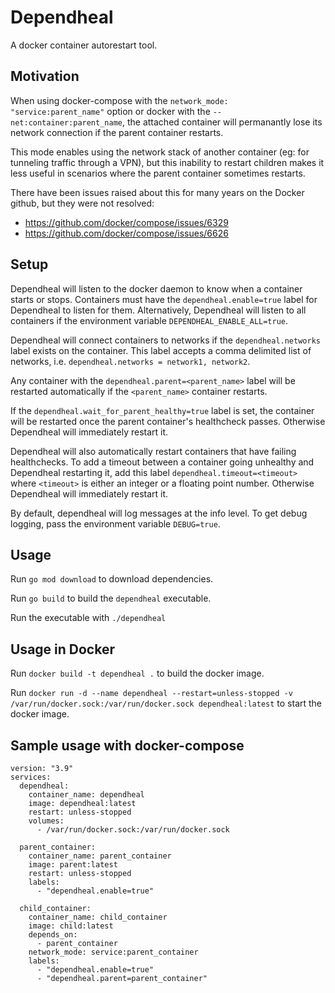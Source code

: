 # Dependheal

A docker container autorestart tool.

## Motivation
When using docker-compose with the `network_mode: "service:parent_name"` option or docker with the `--net:container:parent_name`, the attached container will permanantly lose its network connection if the parent container restarts. 

This mode enables using the network stack of another container (eg: for tunneling traffic through a VPN), but this inability to restart children makes it less useful in scenarios where the parent container sometimes restarts.

There have been issues raised about this for many years on the Docker github, but they were not resolved:

- https://github.com/docker/compose/issues/6329
- https://github.com/docker/compose/issues/6626

## Setup
Dependheal will listen to the docker daemon to know when a container starts or stops.
Containers must have the `dependheal.enable=true` label for Dependheal to listen for them.
Alternatively, Dependheal will listen to all containers if the environment variable `DEPENDHEAL_ENABLE_ALL=true`.

Dependheal will connect containers to networks if the `dependheal.networks` label exists on the container.
This label accepts a comma delimited list of networks, i.e. `dependheal.networks = network1, network2`.

Any container with the `dependheal.parent=<parent_name>` label will be restarted automatically if the `<parent_name>` container restarts.

If the `dependheal.wait_for_parent_healthy=true` label is set, the container will be restarted once the parent container's healthcheck passes. Otherwise Dependheal will immediately restart it.

Dependheal will also automatically restart containers that have failing healthchecks. To add a timeout between a container going unhealthy and Dependheal restarting it, add this label `dependheal.timeout=<timeout>` where `<timeout>` is either an integer or a floating point number. Otherwise Dependheal will immediately restart it.

By default, dependheal will log messages at the info level. To get debug logging, pass the environment variable `DEBUG=true`.

## Usage
Run `go mod download` to download dependencies.

Run `go build` to build the `dependheal` executable.

Run the executable with `./dependheal`

## Usage in Docker
Run `docker build -t dependheal .` to build the docker image.

Run `docker run -d --name dependheal --restart=unless-stopped -v /var/run/docker.sock:/var/run/docker.sock dependheal:latest` to start the docker image.

## Sample usage with docker-compose

```
version: "3.9"
services:
  dependheal:
    container_name: dependheal
    image: dependheal:latest
    restart: unless-stopped
    volumes:
      - /var/run/docker.sock:/var/run/docker.sock

  parent_container:
    container_name: parent_container
    image: parent:latest
    restart: unless-stopped
    labels:
      - "dependheal.enable=true"

  child_container:
    container_name: child_container
    image: child:latest
    depends_on:
      - parent_container
    network_mode: service:parent_container
    labels:
      - "dependheal.enable=true"
      - "dependheal.parent=parent_container"
```